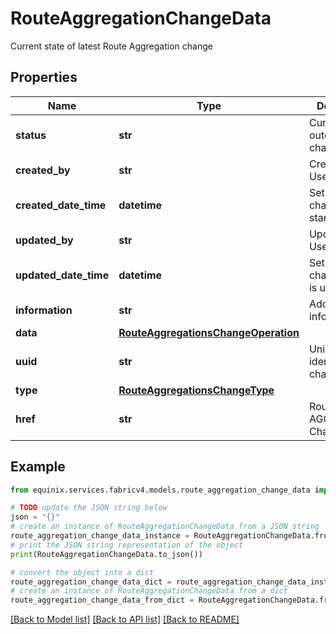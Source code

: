 # RouteAggregationChangeData

Current state of latest Route Aggregation change

## Properties

Name | Type | Description | Notes
------------ | ------------- | ------------- | -------------
**status** | **str** | Current outcome of the change flow | [optional] 
**created_by** | **str** | Created by User Key | [optional] 
**created_date_time** | **datetime** | Set when change flow starts | [optional] 
**updated_by** | **str** | Updated by User Key | [optional] 
**updated_date_time** | **datetime** | Set when change object is updated | [optional] 
**information** | **str** | Additional information | [optional] 
**data** | [**RouteAggregationsChangeOperation**](RouteAggregationsChangeOperation.md) |  | [optional] 
**uuid** | **str** | Uniquely identifies a change | 
**type** | [**RouteAggregationsChangeType**](RouteAggregationsChangeType.md) |  | 
**href** | **str** | Route AGGREGATION Change URI | [optional] 

## Example

```python
from equinix.services.fabricv4.models.route_aggregation_change_data import RouteAggregationChangeData

# TODO update the JSON string below
json = "{}"
# create an instance of RouteAggregationChangeData from a JSON string
route_aggregation_change_data_instance = RouteAggregationChangeData.from_json(json)
# print the JSON string representation of the object
print(RouteAggregationChangeData.to_json())

# convert the object into a dict
route_aggregation_change_data_dict = route_aggregation_change_data_instance.to_dict()
# create an instance of RouteAggregationChangeData from a dict
route_aggregation_change_data_from_dict = RouteAggregationChangeData.from_dict(route_aggregation_change_data_dict)
```
[[Back to Model list]](../README.md#documentation-for-models) [[Back to API list]](../README.md#documentation-for-api-endpoints) [[Back to README]](../README.md)


